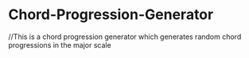 # Chord-Progression-Generator

//This is a chord progression generator which generates random chord progressions in the major scale
